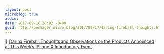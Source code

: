```yaml
---
layout: post
microblog: true
audio: 
date: 2017-09-16 20:02 -0400
guid: http://benhager.micro.blog/2017/09/17/daring-fireball-thoughts.html
---
```

📱 [Daring Fireball: Thoughts and Observations on the Products Announced at This Week’s iPhone X Introductory Event](https://daringfireball.net/2017/09/iphone_x_event_thoughts_and_observations)
